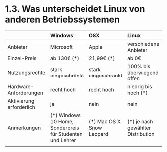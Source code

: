 # 1.3. Was unterscheidet Linux von anderen Betriebssystemen

|  | Windows | OSX | Linux |
| :--- | :--- | :--- | :--- |
| Anbieter | Microsoft | Apple | verschiedene Anbieter |
| Einzel-Preis | ab 130€ \(\*\) | 21,99€ \(\*\) | ab 0€ |
| Nutzungsrechte | stark eingeschränkt | stark eingeschränkt | 100% bis überwiegend offen |
| Hardware-Anforderungen | recht hoch | recht hoch | niedrig bis hoch \(\*\) |
| Aktivierung erforderlich | ja | nein | nein |
| Anmerkungen | \(\*\) Windows 10 Home, Sonderpreis für Studenten und Lehrer | \(\*\) Mac OS X Snow Leopard | \(\*\) je nach gewählter Distribution |
|  |  |  |  |



